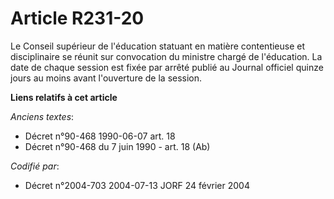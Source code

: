 # Article R231-20

Le Conseil supérieur de l'éducation statuant en matière contentieuse et disciplinaire se réunit sur convocation du ministre
chargé de l'éducation. La date de chaque session est fixée par arrêté publié au Journal officiel quinze jours au moins avant
l'ouverture de la session.

**Liens relatifs à cet article**

_Anciens textes_:

  - Décret n°90-468 1990-06-07 art. 18
  - Décret n°90-468 du 7 juin 1990 - art. 18 (Ab)

_Codifié par_:

  - Décret n°2004-703 2004-07-13 JORF 24 février 2004
